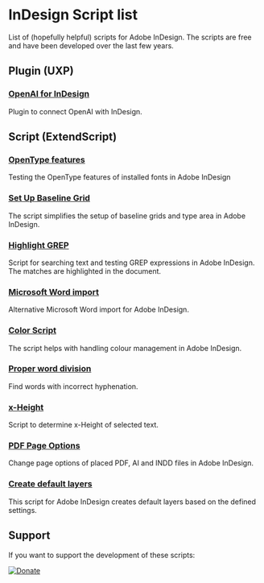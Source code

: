 # InDesign Script list

List of (hopefully helpful) scripts for Adobe InDesign. The scripts are free and have been developed over the last few years.

## Plugin (UXP)

### [OpenAI for InDesign](https://github.com/RolandDreger/indesign-openai)
Plugin to connect OpenAI with InDesign.

## Script (ExtendScript)

### [OpenType features](https://github.com/RolandDreger/open-type-features)
Testing the OpenType features of installed fonts in Adobe InDesign

### [Set Up Baseline Grid](https://github.com/RolandDreger/indesign-set-up-baseline-grid)
The script simplifies the setup of baseline grids and type area in Adobe InDesign.

### [Highlight GREP](https://github.com/RolandDreger/indesign-highlight-grep)
Script for searching text and testing GREP expressions in Adobe InDesign. The matches are highlighted in the document.

### [Microsoft Word import](https://github.com/RolandDreger/indesign-word-import)
Alternative Microsoft Word import for Adobe InDesign.

### [Color Script](https://github.com/RolandDreger/indesign-color-script)
The script helps with handling colour management in Adobe InDesign.

### [Proper word division](https://github.com/RolandDreger/indesign-proper-word-division)
Find words with incorrect hyphenation.

### [x-Height](https://github.com/RolandDreger/get-x-height)
Script to determine x-Height of selected text.

### [PDF Page Options](https://github.com/RolandDreger/pdf-page-options)
Change page options of placed PDF, AI and INDD files in Adobe InDesign. 

### [Create default layers](https://github.com/RolandDreger/create-default-layers)
This script for Adobe InDesign creates default layers based on the defined settings.

## Support
If you want to support the development of these scripts:

[![Donate](https://img.shields.io/badge/Donate-PayPal-green.svg)](https://www.paypal.com/cgi-bin/webscr?cmd=_donations&business=roland%2edreger%40a1%2enet&lc=AT&item_name=Roland%20Dreger%20%2f%20Donation%20for%20indesign%20script%20development&currency_code=EUR&bn=PP%2dDonationsBF%3abtn_donateCC_LG%2egif%3aNonHosted)